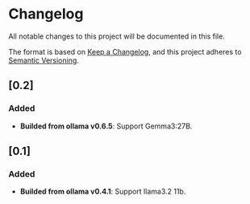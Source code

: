 # Changelog

All notable changes to this project will be documented in this file.

The format is based on [Keep a Changelog](https://keepachangelog.com/en/1.1.0/),
and this project adheres to [Semantic Versioning](https://semver.org/spec/v2.0.0.html).

## [0.2] 

### Added

- **Builded from ollama v0.6.5**: Support Gemma3:27B.

## [0.1] 

### Added

- **Builded from ollama v0.4.1**: Support llama3.2 11b.




